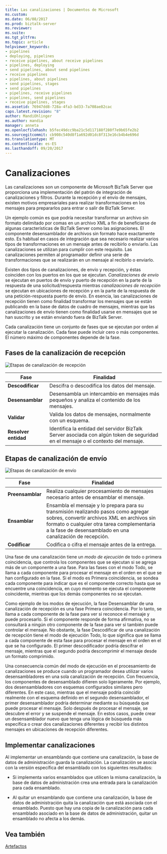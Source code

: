 ```yaml
---
title: Las canalizaciones | Documentos de Microsoft
ms.custom: 
ms.date: 06/08/2017
ms.prod: biztalk-server
ms.reviewer: 
ms.suite: 
ms.tgt_pltfrm: 
ms.topic: article
helpviewer_keywords:
- pipelines
- deploying, pipelines
- receive pipelines, about receive pipelines
- pipelines, deploying
- send pipelines, about send pipelines
- receive pipelines
- pipelines, about pipelines
- send pipelines, stages
- send pipelines
- pipelines, receive pipelines
- pipelines, send pipelines
- receive pipelines, stages
ms.assetid: 76947dd8-728a-4fa3-bd33-7a708ae82cac
caps.latest.revision: "8"
author: MandiOhlinger
ms.author: mandia
manager: anneta
ms.openlocfilehash: b5fec49dcc9ba21c5d117188f280f7e9b65fe2b2
ms.sourcegitcommit: cb908c540d8f1a692d01dc8f313e16cb4b4e696d
ms.translationtype: MT
ms.contentlocale: es-ES
ms.lasthandoff: 09/20/2017
---
```

# <a name="pipelines"></a>Canalizaciones
Las canalizaciones son un componente de Microsoft BizTalk Server que proporciona una implementación del patrón de integración de canalizaciones y filtros. Durante la recepción y el envío de mensajes, existen motivos empresariales para realizar transformaciones en los mensajes para prepararlos para entrar o salir de BizTalk Server.  
  
 Un ejemplo común es que podría necesitar transformar un archivo sin formato delimitado por comas en un archivo XML a fin de beneficiarse de algunas características de BizTalk Server como las asignaciones. El componente desensamblador de archivos sin formato hace exactamente esto. Es habitual en casos de integración que sea necesario realizar varios tipos de transformaciones en un mensaje antes de recibirlo o enviarlo. Las canalizaciones se utilizan para cumplir con este requisito. Las canalizaciones permiten al programador definir una serie de transformaciones que se realizarán en un mensaje al recibirlo o enviarlo.  
  
 Existen dos tipos de canalizaciones, de envío y recepción, y éstas coinciden con los puertos en los que se ejecutan. *Canalizaciones de envío* se ejecutan en puertos de envío y puerto de recepción en la parte de la respuesta de una solicitud/respuesta mientras *canalizaciones de recepción* se ejecutan en ubicaciones de recepción y en la parte de la respuesta de una petición-respuesta puerto de envío. En esencia, las canalizaciones de recepción tienen como finalidad transformar los mensajes que se están publicando en la base de datos de cuadro de mensajes, mientras que las canalizaciones de envío tienen como finalidad usarse en mensajes que se han suscrito y se están enviando fuera de BizTalk Server.  
  
 Cada canalización tiene un conjunto de fases que se ejecutan por orden al ejecutar la canalización. Cada fase puede incluir cero o más componentes. El número máximo de componentes depende de la fase.  
  
## <a name="receive-pipeline-stages"></a>Fases de la canalización de recepción  
 ![Etapas de canalización de recepción](../core/media/arch-pipe-receive.gif "arch_pipe_receive")  
  
|Fase|Finalidad|  
|-----------|-------------|  
|**Descodificar**|Descifra o descodifica los datos del mensaje.|  
|**Desensamblar**|Desensambla un intercambio en mensajes más pequeños y analiza el contenido de los mensajes.|  
|**Validar**|Valida los datos de mensajes, normalmente con un esquema.|  
|**Resolver entidad**|Identifica la entidad del servidor BizTalk Server asociada con algún token de seguridad en el mensaje o el contexto del mensaje.|  
  
## <a name="send-pipeline-stages"></a>Etapas de canalización de envío  
 ![Etapas de canalización de envío](../core/media/arch-pipe-send.gif "arch_pipe_send")  
  
|Fase|Finalidad|  
|-----------|-------------|  
|**Preensamblar**|Realiza cualquier procesamiento de mensajes necesario antes de ensamblar el mensaje.|  
|**Ensamblar**|Ensambla el mensaje y lo prepara para su transmisión realizando pasos como agregar sobres, convertir archivos XML en archivos sin formato o cualquier otra tarea complementaria a la fase de desensamblado en una canalización de recepción.|  
|**Codificar**|Codifica o cifra el mensaje antes de la entrega.|  
  
 Una fase de una canalización tiene un *modo de ejecución* de todo o primera coincidencia, que controla los componentes que se ejecutan si se agrega más de un componente a una fase. Para las fases con el modo Todo, se llama a cada componente para procesar el mensaje en el orden en el que se han configurado en la fase. Si el modo es Primera coincidencia, se sondea cada componente para indicar que es el componente correcto hasta que se encuentre una coincidencia, en cuyo momento se ejecuta el componente coincidente, mientras que los demás componentes no se ejecutan.  
  
 Como ejemplo de los modos de ejecución, la fase Desensamblar de una canalización de recepción es una fase Primera coincidencia. Por lo tanto, se llama a cada componente de la fase para ver si reconoce el mensaje y puede procesarlo. Si el componente responde de forma afirmativa, no se consultará a ningún otro componente de la fase para ver si también puede controlar el mensaje. No obstante, la fase Descodificar de una canalización de recepción tiene el modo de ejecución Todo, lo que significa que se llama a cada componente de esta fase para procesar el mensaje en el orden en el que se ha configurado. El primer descodificador podría descifrar el mensaje, mientras que el segundo podría descomprimir el mensaje desde un formato comprimido.  
  
 Una consecuencia común del modo de ejecución en el procesamiento de canalizaciones se produce cuando un programador desea utilizar varios desensambladores en una sola canalización de recepción. Con frecuencia, los componentes de desensamblado difieren solo ligeramente. Por ejemplo, dos desensambladores con esquemas configurados similares pero diferentes. En este caso, mientras que el mensaje podría coincidir realmente con el esquema definido en el segundo desensamblador, el primer desensamblador podría determinar mediante su búsqueda que puede procesar el mensaje. Solo después de procesar el mensaje, se descubre el error y se suspende el mensaje. En estos casos, puede crear un desensamblador nuevo que tenga una lógica de búsqueda más específica o crear dos canalizaciones diferentes y recibir los distintos mensajes en ubicaciones de recepción diferentes.  
  
## <a name="pipeline-deployment"></a>Implementar canalizaciones  
 Al implementar un ensamblando que contiene una canalización, la base de datos de administración guarda la canalización. La canalización se asocia con la versión específica del ensamblado con los siguientes resultados:  
  
-   Si implementa varios ensamblados que utilicen la misma canalización, la base de datos de administración crea una entrada para la canalización para cada ensamblado.  
  
-   Al quitar un ensamblando que contiene una canalización, la base de datos de administración quita la canalización que está asociada con el ensamblado. Puesto que hay una copia de la canalización para cada ensamblado asociado en la base de datos de administración, quitar un ensamblado no afecta a los demás.  
  
## <a name="see-also"></a>Vea también  
 [Artefactos](../core/artifacts.md)